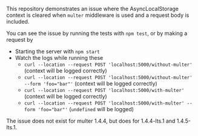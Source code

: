 This repository demonstrates an issue where the AsyncLocalStorage context is cleared when `multer` middleware is used and a request body is included.

You can see the issue by running the tests with `npm test`, or by making a request by
* Starting the server with `npm start`
* Watch the logs while running these
  * `curl --location --request POST 'localhost:5000/without-multer'` (context will be logged correctly)
  * `curl --location --request POST 'localhost:5000/without-multer' --form 'foo="bar"'` (context will be logged correctly)
  * `curl --location --request POST 'localhost:5000/with-multer'` (context will be logged correctly)
  * `curl --location --request POST 'localhost:5000/with-multer' --form 'foo="bar"'` (`undefined` will be logged)

The issue does not exist for multer 1.4.4, but does for 1.4.4-lts.1 and 1.4.5-lts.1.
